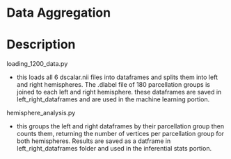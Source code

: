 # Data Aggregation

# Description 

loading_1200_data.py
- this loads all 6 dscalar.nii files into dataframes and splits them into left and right hemispheres. The .dlabel file of 180 parcellation groups is joined to each left and right hemisphere. these dataframes are saved in left_right_dataframes and are used in the machine learning portion.

hemisphere_analysis.py
- this groups the left and right dataframes by their parcellation group then counts them, returning the number of vertices per parcellation group for both hemispheres. Results are saved as a datframe in left_right_dataframes folder and used in the inferential stats portion.
